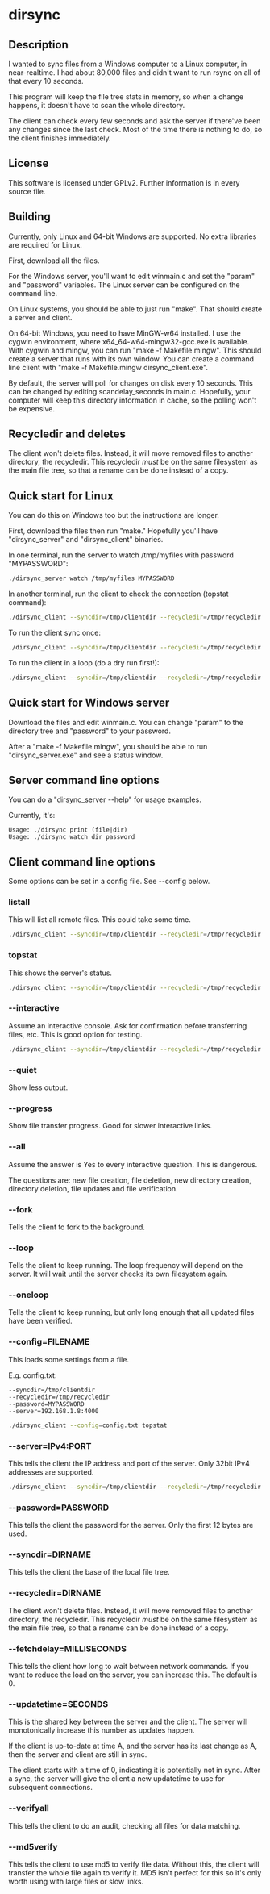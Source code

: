 # dirsync

## Description

I wanted to sync files from a Windows computer to a Linux computer, in
near-realtime. I had about 80,000 files and didn't want to run rsync on all
of that every 10 seconds.

This program will keep the file tree stats in memory, so when a change happens,
it doesn't have to scan the whole directory.

The client can check every few seconds and ask the server if there've been any
changes since the last check. Most of the time there is nothing to do, so the client finishes
immediately.

## License

This software is licensed under GPLv2. Further information is in every source
file.

## Building

Currently, only Linux and 64-bit Windows are supported. No extra libraries are required for Linux.

First, download all the files.

For the Windows server, you'll want to edit winmain.c and set the "param" and "password" variables.
The Linux server can be configured on the command line.

On Linux systems, you should be able to just run "make". That should create a server and client.

On 64-bit Windows, you need to have MinGW-w64 installed. I use the cygwin environment, where
x64\_64-w64-mingw32-gcc.exe is available. With cygwin and mingw, you can
run "make -f Makefile.mingw". This should create a server that runs with its own window.
You can create a command line client with "make -f Makefile.mingw dirsync\_client.exe".

By default, the server will poll for changes on disk every 10 seconds. This can be changed
by editing scandelay\_seconds in main.c. Hopefully, your computer will keep this directory
information in cache, so the polling won't be expensive.

## Recycledir and deletes

The client won't delete files. Instead, it will move removed files to another directory, the recycledir. This recycledir *must* be on the
same filesystem as the main file tree, so that a rename can be done instead of a copy.

## Quick start for Linux

You can do this on Windows too but the instructions are longer.

First, download the files then run "make." Hopefully you'll have "dirsync\_server" and "dirsync\_client" binaries.

In one terminal, run the server to watch /tmp/myfiles with password "MYPASSWORD":
```bash
./dirsync_server watch /tmp/myfiles MYPASSWORD
```

In another terminal, run the client to check the connection (topstat command):
```bash
./dirsync_client --syncdir=/tmp/clientdir --recycledir=/tmp/recycledir --password=MYPASSWORD --server=192.168.1.8:4000 topstat
```

To run the client sync once:
```bash
./dirsync_client --syncdir=/tmp/clientdir --recycledir=/tmp/recycledir --password=MYPASSWORD --server=192.168.1.8:4000 --interactive --progress
```

To run the client in a loop (do a dry run first!):
```bash
./dirsync_client --syncdir=/tmp/clientdir --recycledir=/tmp/recycledir --password=MYPASSWORD --server=192.168.1.8:4000 --loop
```

## Quick start for Windows server

Download the files and edit winmain.c. You can change "param" to the directory tree and "password" to your password.

After a "make -f Makefile.mingw", you should be able to run "dirsync\_server.exe" and see a status window.

## Server command line options

You can do a "dirsync\_server --help" for usage examples.

Currently, it's:
```
Usage: ./dirsync print (file|dir)
Usage: ./dirsync watch dir password
```

## Client command line options

Some options can be set in a config file. See --config below.

### listall

This will list all remote files. This could take some time.

```bash
./dirsync_client --syncdir=/tmp/clientdir --recycledir=/tmp/recycledir --password=MYPASSWORD --server=192.168.1.8:4000 listall
```

### topstat

This shows the server's status.

```bash
./dirsync_client --syncdir=/tmp/clientdir --recycledir=/tmp/recycledir --password=MYPASSWORD --server=192.168.1.8:4000 topstat
```

### --interactive

Assume an interactive console. Ask for confirmation before transferring files, etc. This is good option for testing.

```bash
./dirsync_client --syncdir=/tmp/clientdir --recycledir=/tmp/recycledir --password=MYPASSWORD --server=192.168.1.8:4000 --interactive
```

### --quiet

Show less output.

### --progress

Show file transfer progress. Good for slower interactive links.

### --all

Assume the answer is Yes to every interactive question. This is dangerous.

The questions are: new file creation, file deletion, new directory creation, directory deletion,
file updates and file verification.


### --fork

Tells the client to fork to the background.

### --loop

Tells the client to keep running. The loop frequency will depend on the server. It will wait until the server checks its
own filesystem again.

### --oneloop

Tells the client to keep running, but only long enough that all updated files have been verified.

### --config=FILENAME

This loads some settings from a file.

E.g. config.txt:
```
--syncdir=/tmp/clientdir
--recycledir=/tmp/recycledir
--password=MYPASSWORD
--server=192.168.1.8:4000
```

```bash
./dirsync_client --config=config.txt topstat
```

### --server=IPv4:PORT

This tells the client the IP address and port of the server. Only 32bit IPv4 addresses are supported.

```bash
./dirsync_client --syncdir=/tmp/clientdir --recycledir=/tmp/recycledir --password=MYPASSWORD --server=192.168.1.8:4000 --interactive
```


### --password=PASSWORD

This tells the client the password for the server. Only the first 12 bytes are used.

### --syncdir=DIRNAME

This tells the client the base of the local file tree.

### --recycledir=DIRNAME

The client won't delete files. Instead, it will move removed files to another directory, the recycledir. This recycledir *must* be on the
same filesystem as the main file tree, so that a rename can be done instead of a copy.


### --fetchdelay=MILLISECONDS

This tells the client how long to wait between network commands. If you want to reduce the load on the server,
you can increase this. The default is 0.

### --updatetime=SECONDS

This is the shared key between the server and the client. The server will monotonically increase this number as updates happen.

If the client is up-to-date at time A, and the server has its last change as A, then the server and client are still in sync.

The client starts with a time of 0, indicating it is potentially not in sync. After a sync, the server will give the client
a new updatetime to use for subsequent connections.

### --verifyall

This tells the client to do an audit, checking all files for data matching.

### --md5verify

This tells the client to use md5 to verify file data. Without this, the client will transfer the whole file again to
verify it. MD5 isn't perfect for this so it's only worth using with large files or slow links.
